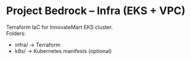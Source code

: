 # Project Bedrock – Infra (EKS + VPC) 
Terraform IaC for InnovateMart EKS cluster.  
Folders:
- infra/  → Terraform
- k8s/    → Kubernetes manifests (optional)


